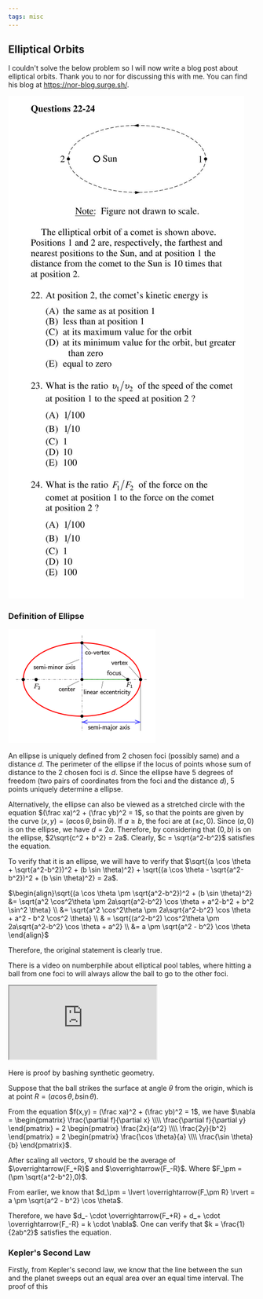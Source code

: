 ```yaml
---
tags: misc
---
```


## Elliptical Orbits

I couldn't solve the below problem so I will now write a blog post about elliptical orbits. Thank you to nor for discussing this with me. You can find his blog at <https://nor-blog.surge.sh/>.

![ ](/media/elliptical_orbit.jpg)

### Definition of Ellipse

![ ](/media/ellipse.png)

An ellipse is uniquely defined from $2$ chosen foci (possibly same) and a distance $d$. The perimeter of the ellipse if the locus of points whose sum of distance to the $2$ chosen foci is $d$. Since the ellipse have $5$ degrees of freedom (two pairs of coordinates from the foci and the distance $d$), $5$ points uniquely determine a ellipse.

Alternatively, the ellipse can also be viewed as a stretched circle with the equation $(\frac xa)^2 + (\frac yb)^2 = 1$, so that the points are given by the curve $(x,y) = (a \cos \theta, b \sin \theta)$. If $a \geq b$, the foci are at $(\pm c,0)$. Since $(a,0)$ is on the ellipse, we have $d=2a$. Therefore, by considering that $(0,b)$ is on the ellipse, $2\sqrt{c^2 + b^2} = 2a$. Clearly, $c = \sqrt{a^2-b^2}$ satisfies the equation.

To verify that it is an ellipse, we will have to verify that $\sqrt{(a \cos \theta + \sqrt{a^2-b^2})^2 + (b \sin \theta)^2} + \sqrt{(a \cos \theta - \sqrt{a^2-b^2})^2 + (b \sin \theta)^2} = 2a$.

$\begin{align}\sqrt{(a \cos \theta \pm \sqrt{a^2-b^2})^2 + (b \sin \theta)^2} &= \sqrt{a^2 \cos^2\theta \pm 2a\sqrt{a^2-b^2} \cos \theta + a^2-b^2 + b^2 \sin^2 \theta} \\ &= \sqrt{a^2 \cos^2\theta \pm 2a\sqrt{a^2-b^2} \cos \theta + a^2 - b^2 \cos^2 \theta} \\ & = \sqrt{(a^2-b^2) \cos^2\theta \pm 2a\sqrt{a^2-b^2} \cos \theta + a^2}  \\ &= a \pm \sqrt{a^2 - b^2} \cos \theta \end{align}$

Therefore, the original statement is clearly true.

There is a video on numberphile about elliptical pool tables, where hitting a ball from one foci to will always allow the ball to go to the other foci.

<iframe src="https://youtu.be/4KHCuXN2F3I"> </iframe>  

Here is proof by bashing synthetic geometry.

Suppose that the ball strikes the surface at angle $\theta$ from the origin, which is at point $R = (a \cos \theta, b \sin \theta)$.

From the equation $f(x,y) = (\frac xa)^2 + (\frac yb)^2 = 1$, we have $\nabla = \begin{pmatrix} \frac{\partial f}{\partial x} \\\\ \frac{\partial f}{\partial y} \end{pmatrix} = 2 \begin{pmatrix} \frac{2x}{a^2} \\\\ \frac{2y}{b^2} \end{pmatrix} = 2 \begin{pmatrix} \frac{\cos \theta}{a} \\\\ \frac{\sin \theta}{b} \end{pmatrix}$.

After scaling all vectors, $\nabla$ should be the average of $\overrightarrow{F_+R}$ and $\overrightarrow{F_-R}$. Where $F_\pm = (\pm \sqrt{a^2-b^2},0)$.

From earlier, we know that $d_\pm = \lvert \overrightarrow{F_\pm R} \rvert = a \pm \sqrt{a^2 - b^2} \cos \theta$.

Therefore, we have $d_- \cdot  \overrightarrow{F_+R} + d_+ \cdot  \overrightarrow{F_-R} = k \cdot \nabla$. One can verify that $k = \frac{1}{2ab^2}$ satisfies the equation.

### Kepler's Second Law

Firstly, from Kepler's second law, we know that the line between the sun and the planet sweeps out an equal area over an equal time interval. The proof of this 
